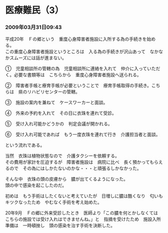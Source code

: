# 医療難民（3）
### 2009年03月31日09:43

平成20年　Ｆの郷という　重度心身障害者施設に入所する為の手続きを始める。  
この重度心身障害者施設というところは　入る為の手続きが沢山あって　なかなかスムーズには話が進まない。

①　児童相談所の管轄の為　児童相談所に連絡を入れて　仲介に入っていただく。必要な書類等は　こちらから　重度心身障害者施設へ送られる。

②　障害者手帳と療育手帳が必要ということで　療育手帳取得の手続き。こちらは　県のリハビリセンターの管轄。

③　施設の案内を兼ねて　ケースワーカーと面談。

④　外来の予約を入れて　その日に衣珠を連れて受診。

⑤　受け入れ可能かどうかの　判定会議が開かれる。

⑥　受け入れ可能であれば　もう一度衣珠を連れて行き　介護担当者と面談。

という流れである。

当然　衣珠は植物状態なので　介護タクシーを依頼する。  
その費用が家計を圧迫するが　障害者施設は　病院に比べ　長く預かってもらえるので　その為にはしかたないのかな・・・と頑張るしかなかった。


そんな中　衣珠の頭の皮膚から　膿が出てくるようになった。  
頭の中で感染を起こしたのだ。

初めは　もう手術はしたくないと考えていたが　日増しに膿は酷くなり　匂いもキツクなったため　やむなく手術を考え始めた。

20年9月　Ｆの郷に外来受診したとき　医師より「この膿を何とかしなくては　こちらの施設では受け入れはできませんね。」と　指摘を受けたため　施設入所準備は　一時頓挫し　頭の感染を治す手術を決断した。